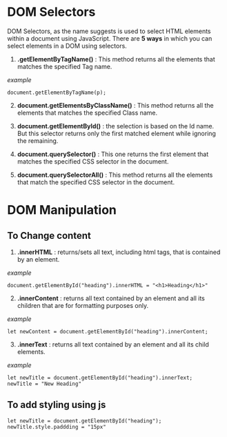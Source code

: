 # DOM Selectors 

DOM Selectors, as the name suggests is used to select HTML elements within a document using JavaScript. There are **5 ways** in which you can select elements in a DOM using selectors.

1. **.getElementByTagName()** : This method returns all the elements that matches the specified Tag name.

*example*
```
document.getElementByTagName(p);
```

2. **document.getElementsByClassName()** : This method returns all the elements that matches the specified Class name.

3. **document.getElementById()** : the selection is based on the Id name. But this selector returns only the first matched element while ignoring the remaining.

4. **document.querySelector()** : This one returns the first element that matches the specified CSS selector in the document.

5. **document.querySelectorAll()** : This method returns all the elements that match the specified CSS selector in the document.

# DOM Manipulation

## To Change content

1. **.innerHTML** : returns/sets all text, including html tags, that is contained by an element.

*example*
```
document.getElementById("heading").innerHTML = "<h1>Heading</h1>"
```

2. **.innerContent** : returns all text contained by an element and all its children that are for formatting purposes only.

*example*
```
let newContent = document.getElementById("heading").innerContent;

```

3. **.innerText** : returns all text contained by an element and all its child elements.

*example*
```
let newTitle = document.getElementById("heading").innerText;
newTitle = "New Heading"
```

## To add styling using js

```
let newTitle = document.getElementById("heading");
newTitle.style.paddding = "15px" 
```
